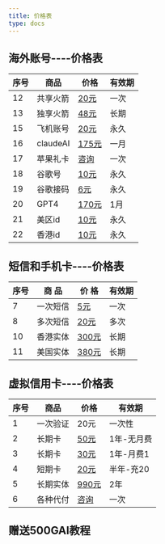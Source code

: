 ```yaml
---
title: 价格表
type: docs
---
```


## 海外账号----价格表

| 序号 | 商品 | 价格 | 有效期 |
| --- | --- | --- | --- |
| 12 | 共享火箭 | [20元](https://item.taobao.com/item.htm?ft=t&id=907741389243) | 一次 |
| 13 | 独享火箭 | [48元](https://item.taobao.com/item.htm?ft=t&id=907741389243) | 长期 |
| 15 | 飞机账号 | [20元](https://item.taobao.com/item.htm?ft=t&id=907741389243) | 永久  |
| 16 | claudeAI | [175元](https://item.taobao.com/item.htm?ft=t&id=907741389243) | 一月  |
| 17 | 苹果礼卡 | [咨询](https://item.taobao.com/item.htm?ft=t&id=907741389243)  | 一次 |
| 18 | 谷歌号 | [10元](https://item.taobao.com/item.htm?ft=t&id=907741389243) | 永久  |
| 19 | 谷歌接码 | [6元](https://item.taobao.com/item.htm?ft=t&id=907741389243) | 永久  |
| 20 | GPT4 | [170元](https://item.taobao.com/item.htm?ft=t&id=907741389243) | 1月  |
| 21 | 美区id | [10元](https://item.taobao.com/item.htm?ft=t&id=907741389243) | 永久  |
| 22 | 香港id | [10元](https://item.taobao.com/item.htm?ft=t&id=907741389243) | 永久  |

## 短信和手机卡----价格表
| 序号 | 商 品 | 价 格 | 有效期 |
| --- | --- | --- | --- |
| 7 | 一次短信 | [5元](https://item.taobao.com/item.htm?ft=t&id=907741389243)  | 一次 |
| 8 | 多次短信 | [20元](https://item.taobao.com/item.htm?ft=t&id=907741389243)  | 多次 |
| 10 | 香港实体 | [300元](https://item.taobao.com/item.htm?ft=t&id=907741389243)  | 长期 |
| 11 | 美国实体 | [380元](https://item.taobao.com/item.htm?ft=t&id=907741389243)  | 长期 |

## 虚拟信用卡----价格表
| 序号 | 商品 | 价格 | 有效期 |
| --- | --- | --- | --- |
| 1 | 一次验证 | 20元 | 一次性 |
| 2 | 长期卡 | [50元](https://item.taobao.com/item.htm?ft=t&id=907741389243) | 1年-无月费  |
| 3 | 长期卡 | [30元](https://item.taobao.com/item.htm?ft=t&id=907741389243) | 1年-月费1  |
| 4 | 短期卡 | [20元](https://item.taobao.com/item.htm?ft=t&id=907741389243) | 半年-充20  |
| 5 | 长期实体 | [990元](https://item.taobao.com/item.htm?ft=t&id=907741389243) | 2年  |
| 6 | 各种代付 | [咨询](https://item.taobao.com/item.htm?ft=t&id=907741389243) | 一次 |




## 赠送500GAI教程